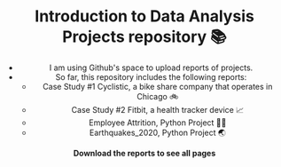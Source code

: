 <header>

# Introduction to Data Analysis Projects repository 📚

- I am using Github's space to upload reports of projects.
- So far, this repository includes the following reports:
  - Case Study #1 Cyclistic, a bike share company that operates in Chicago 🚲
  - Case Study #2 Fitbit, a health tracker device 📈
  - Employee Attrition, Python Project 👨‍💼
  - Earthquakes_2020, Python Project 🌏

**Download the reports to see all pages**



